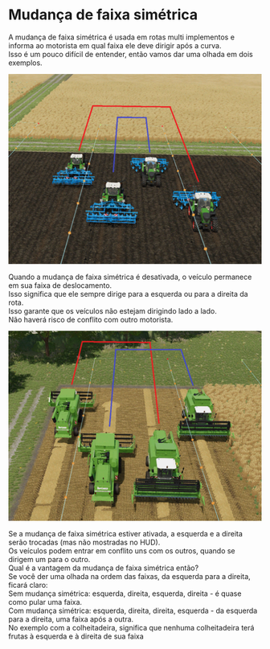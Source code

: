 # Mudança de faixa simétrica
  
A mudança de faixa simétrica é usada em rotas multi implementos e informa ao motorista em qual faixa ele deve dirigir após a curva.  
Isso é um pouco difícil de entender, então vamos dar uma olhada em dois exemplos.  

![Image](../assets/images/regularchange_0_0_1020_765.png)
  
Quando a mudança de faixa simétrica é desativada, o veículo permanece em sua faixa de deslocamento.  
Isso significa que ele sempre dirige para a esquerda ou para a direita da rota.  
Isso garante que os veículos não estejam dirigindo lado a lado.  
Não haverá risco de conflito com outro motorista.  

![Image](../assets/images/symetricchange_0_0_1020_765.png)
  
Se a mudança de faixa simétrica estiver ativada, a esquerda e a direita serão trocadas (mas não mostradas no HUD).  
Os veículos podem entrar em conflito uns com os outros, quando se dirigem um para o outro.  
Qual é a vantagem da mudança de faixa simétrica então?  
Se você der uma olhada na ordem das faixas, da esquerda para a direita, ficará claro:  
Sem mudança simétrica: esquerda, direita, esquerda, direita - é quase como pular uma faixa.  
Com mudança simétrica: esquerda, direita, direita, esquerda - da esquerda para a direita, uma faixa após a outra.  
No exemplo com a colheitadeira, significa que nenhuma colheitadeira terá frutas à esquerda e à direita de sua faixa  
